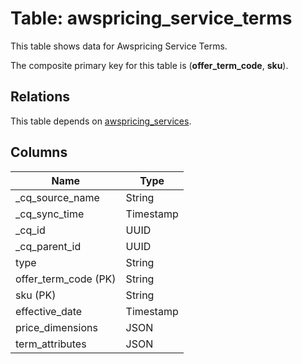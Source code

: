 # Table: awspricing_service_terms

This table shows data for Awspricing Service Terms.

The composite primary key for this table is (**offer_term_code**, **sku**).

## Relations

This table depends on [awspricing_services](awspricing_services).

## Columns

| Name          | Type          |
| ------------- | ------------- |
|_cq_source_name|String|
|_cq_sync_time|Timestamp|
|_cq_id|UUID|
|_cq_parent_id|UUID|
|type|String|
|offer_term_code (PK)|String|
|sku (PK)|String|
|effective_date|Timestamp|
|price_dimensions|JSON|
|term_attributes|JSON|